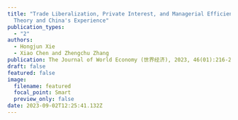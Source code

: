 ```yaml
---
title: "Trade Liberalization, Private Interest, and Managerial Efficiency:
  Theory and China's Experience"
publication_types:
  - "2"
authors:
  - Hongjun Xie
  - Xiao Chen and Zhengchu Zhang
publication: The Journal of World Economy (世界经济), 2023, 46(01):216-244
draft: false
featured: false
image:
  filename: featured
  focal_point: Smart
  preview_only: false
date: 2023-09-02T12:25:41.132Z
---
```

